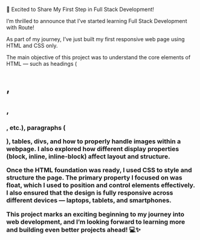 🚀 Excited to Share My First Step in Full Stack Development!

I’m thrilled to announce that I’ve started learning Full Stack Development with Route!

 As part of my journey, I’ve just built my first responsive web page using HTML and CSS only.

The main objective of this project was to understand the core elements of HTML — such as headings (<h1>, <h2>, <h3>, etc.), paragraphs (<p>), tables, divs, and how to properly handle images within a webpage. I also explored how different display properties (block, inline, inline-block) affect layout and structure.

Once the HTML foundation was ready, I used CSS to style and structure the page. The primary property I focused on was float, which I used to position and control elements effectively. I also ensured that the design is fully responsive across different devices — laptops, tablets, and smartphones.

This project marks an exciting beginning to my journey into web development, and I’m looking forward to learning more and building even better projects ahead! 💻✨
